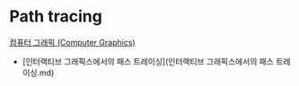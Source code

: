 # Path tracing
[컴퓨터 그래픽 (Computer Graphics)](../index.md)
- [인터랙티브 그래픽스에서의 패스 트레이싱](인터랙티브 그래픽스에서의 패스 트레이싱.md)
